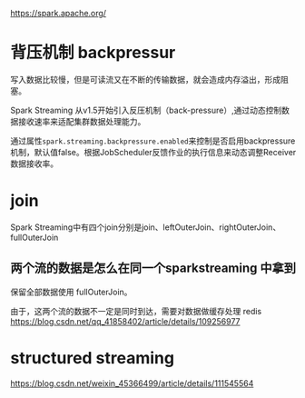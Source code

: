 https://spark.apache.org/

# 背压机制 backpressur
写入数据比较慢，但是可读流又在不断的传输数据，就会造成内存溢出，形成阻塞。

Spark Streaming 从v1.5开始引入反压机制（back-pressure）,通过动态控制数据接收速率来适配集群数据处理能力。

通过属性`spark.streaming.backpressure.enabled`来控制是否启用backpressure机制，默认值false。根据JobScheduler反馈作业的执行信息来动态调整Receiver数据接收率。



# join
Spark Streaming中有四个join分别是join、leftOuterJoin、rightOuterJoin、fullOuterJoin



## 两个流的数据是怎么在同一个sparkstreaming 中拿到
保留全部数据使用 fullOuterJoin。

由于，这两个流的数据不一定是同时到达，需要对数据做缓存处理 redis
https://blog.csdn.net/qq_41858402/article/details/109256977

# structured streaming
https://blog.csdn.net/weixin_45366499/article/details/111545564